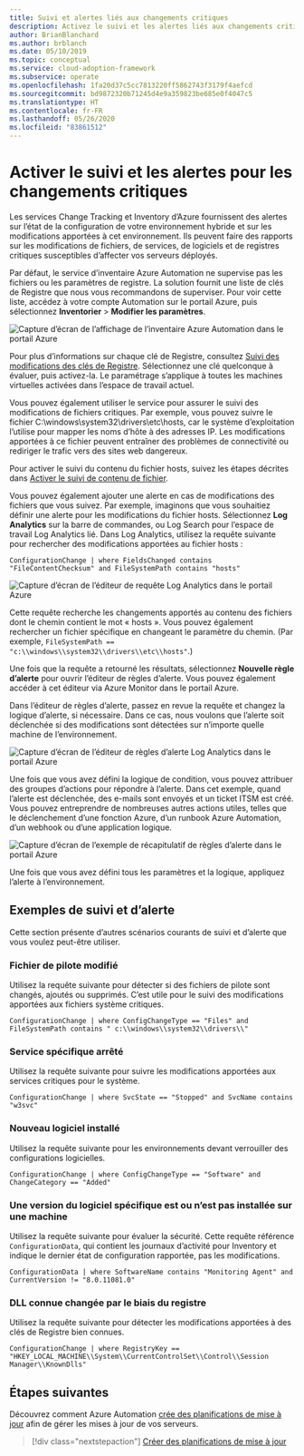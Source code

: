 ```yaml
---
title: Suivi et alertes liés aux changements critiques
description: Activez le suivi et les alertes liés aux changements critiques dans votre environnement hybride avec les services Change Tracking et Inventory d’Azure.
author: BrianBlanchard
ms.author: brblanch
ms.date: 05/10/2019
ms.topic: conceptual
ms.service: cloud-adoption-framework
ms.subservice: operate
ms.openlocfilehash: 1fa20d37c5cc7813220ff5862743f3179f4aefcd
ms.sourcegitcommit: bd9872320b71245d4e9a359823be685e0f4047c5
ms.translationtype: HT
ms.contentlocale: fr-FR
ms.lasthandoff: 05/26/2020
ms.locfileid: "83861512"
---
```

<!-- cSpell:ignore HKEY kusto -->

# <a name="enable-tracking-and-alerting-for-critical-changes"></a>Activer le suivi et les alertes pour les changements critiques

Les services Change Tracking et Inventory d’Azure fournissent des alertes sur l’état de la configuration de votre environnement hybride et sur les modifications apportées à cet environnement. Ils peuvent faire des rapports sur les modifications de fichiers, de services, de logiciels et de registres critiques susceptibles d’affecter vos serveurs déployés.

Par défaut, le service d’inventaire Azure Automation ne supervise pas les fichiers ou les paramètres de registre. La solution fournit une liste de clés de Registre que nous vous recommandons de superviser. Pour voir cette liste, accédez à votre compte Automation sur le portail Azure, puis sélectionnez **Inventorier** > **Modifier les paramètres**.

![Capture d’écran de l’affichage de l’inventaire Azure Automation dans le portail Azure](./media/change-tracking1.png)

Pour plus d’informations sur chaque clé de Registre, consultez [Suivi des modifications des clés de Registre](https://docs.microsoft.com/azure/automation/automation-change-tracking#registry-key-change-tracking). Sélectionnez une clé quelconque à évaluer, puis activez-la. Le paramétrage s’applique à toutes les machines virtuelles activées dans l’espace de travail actuel.

Vous pouvez également utiliser le service pour assurer le suivi des modifications de fichiers critiques. Par exemple, vous pouvez suivre le fichier C:\windows\system32\drivers\etc\hosts, car le système d’exploitation l’utilise pour mapper les noms d’hôte à des adresses IP. Les modifications apportées à ce fichier peuvent entraîner des problèmes de connectivité ou rediriger le trafic vers des sites web dangereux.

Pour activer le suivi du contenu du fichier hosts, suivez les étapes décrites dans [Activer le suivi de contenu de fichier](https://docs.microsoft.com/azure/automation/change-tracking-file-contents#enable-file-content-tracking).

Vous pouvez également ajouter une alerte en cas de modifications des fichiers que vous suivez. Par exemple, imaginons que vous souhaitiez définir une alerte pour les modifications du fichier hosts. Sélectionnez **Log Analytics** sur la barre de commandes, ou Log Search pour l’espace de travail Log Analytics lié. Dans Log Analytics, utilisez la requête suivante pour rechercher des modifications apportées au fichier hosts :

  ```kusto
  ConfigurationChange | where FieldsChanged contains "FileContentChecksum" and FileSystemPath contains "hosts"
  ```

![Capture d’écran de l’éditeur de requête Log Analytics dans le portail Azure](./media/change-tracking2.png)

Cette requête recherche les changements apportés au contenu des fichiers dont le chemin contient le mot « hosts ». Vous pouvez également rechercher un fichier spécifique en changeant le paramètre du chemin. (Par exemple, `FileSystemPath ==  "c:\\windows\\system32\\drivers\\etc\\hosts"`.)
  
Une fois que la requête a retourné les résultats, sélectionnez **Nouvelle règle d’alerte** pour ouvrir l’éditeur de règles d’alerte. Vous pouvez également accéder à cet éditeur via Azure Monitor dans le portail Azure.

Dans l’éditeur de règles d’alerte, passez en revue la requête et changez la logique d’alerte, si nécessaire. Dans ce cas, nous voulons que l’alerte soit déclenchée si des modifications sont détectées sur n’importe quelle machine de l’environnement.

![Capture d’écran de l’éditeur de règles d’alerte Log Analytics dans le portail Azure](./media/change-tracking3.png)

Une fois que vous avez défini la logique de condition, vous pouvez attribuer des groupes d’actions pour répondre à l’alerte. Dans cet exemple, quand l’alerte est déclenchée, des e-mails sont envoyés et un ticket ITSM est créé. Vous pouvez entreprendre de nombreuses autres actions utiles, telles que le déclenchement d’une fonction Azure, d’un runbook Azure Automation, d’un webhook ou d’une application logique.

![Capture d’écran de l’exemple de récapitulatif de règles d’alerte dans le portail Azure](./media/change-tracking4.png)

Une fois que vous avez défini tous les paramètres et la logique, appliquez l’alerte à l’environnement.

## <a name="tracking-and-alerting-examples"></a>Exemples de suivi et d’alerte

Cette section présente d’autres scénarios courants de suivi et d’alerte que vous voulez peut-être utiliser.

### <a name="driver-file-changed"></a>Fichier de pilote modifié

Utilisez la requête suivante pour détecter si des fichiers de pilote sont changés, ajoutés ou supprimés. C’est utile pour le suivi des modifications apportées aux fichiers système critiques.

  ```kusto
  ConfigurationChange | where ConfigChangeType == "Files" and FileSystemPath contains " c:\\windows\\system32\\drivers\\"
  ```

### <a name="specific-service-stopped"></a>Service spécifique arrêté

Utilisez la requête suivante pour suivre les modifications apportées aux services critiques pour le système.

  ```kusto
  ConfigurationChange | where SvcState == "Stopped" and SvcName contains "w3svc"
  ```

### <a name="new-software-installed"></a>Nouveau logiciel installé

Utilisez la requête suivante pour les environnements devant verrouiller des configurations logicielles.

  ```kusto
  ConfigurationChange | where ConfigChangeType == "Software" and ChangeCategory == "Added"
  ```

### <a name="specific-software-version-is-or-isnt-installed-on-a-machine"></a>Une version du logiciel spécifique est ou n’est pas installée sur une machine

Utilisez la requête suivante pour évaluer la sécurité. Cette requête référence `ConfigurationData`, qui contient les journaux d’activité pour Inventory et indique le dernier état de configuration rapportée, pas les modifications.

  ```kusto
  ConfigurationData | where SoftwareName contains "Monitoring Agent" and CurrentVersion != "8.0.11081.0"
  ```

### <a name="known-dll-changed-through-the-registry"></a>DLL connue changée par le biais du registre

Utilisez la requête suivante pour détecter les modifications apportées à des clés de Registre bien connues.

  ```kusto
  ConfigurationChange | where RegistryKey == "HKEY_LOCAL_MACHINE\\System\\CurrentControlSet\\Control\\Session Manager\\KnownDlls"
  ```

## <a name="next-steps"></a>Étapes suivantes

Découvrez comment Azure Automation [crée des planifications de mise à jour](./update-schedules.md) afin de gérer les mises à jour de vos serveurs.

> [!div class="nextstepaction"]
> [Créer des planifications de mise à jour](./update-schedules.md)
